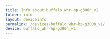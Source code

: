 ```yaml
---
title: Info about buffalo_whr-hp-g300n_v1
folder: info
layout: deviceinfo
permalink: /devices/buffalo_whr-hp-g300n_v1/
device: buffalo_whr-hp-g300n_v1
---
```

